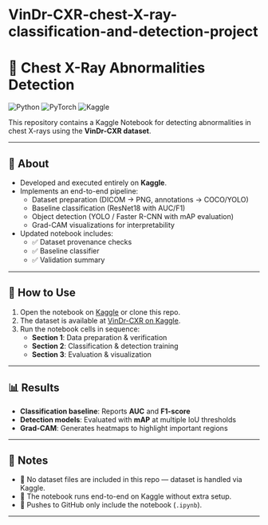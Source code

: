 # VinDr-CXR-chest-X-ray-classification-and-detection-project

# 🩻 Chest X-Ray Abnormalities Detection

![Python](https://img.shields.io/badge/Python-3.9%2B-blue)
![PyTorch](https://img.shields.io/badge/Framework-PyTorch-red)
![Kaggle](https://img.shields.io/badge/Run%20on-Kaggle-brightgreen)

This repository contains a Kaggle Notebook for detecting abnormalities in chest X-rays using the **VinDr-CXR dataset**.

---

## 📘 About

- Developed and executed entirely on **Kaggle**.  
- Implements an end-to-end pipeline:
  - Dataset preparation (DICOM → PNG, annotations → COCO/YOLO)
  - Baseline classification (ResNet18 with AUC/F1)
  - Object detection (YOLO / Faster R-CNN with mAP evaluation)
  - Grad-CAM visualizations for interpretability
- Updated notebook includes:
  - ✅ Dataset provenance checks  
  - ✅ Baseline classifier  
  - ✅ Validation summary  

---

## 🚀 How to Use

1. Open the notebook on [Kaggle](https://www.kaggle.com/) or clone this repo.  
2. The dataset is available at [VinDr-CXR on Kaggle](https://www.kaggle.com/datasets/vinbigdata/vindr-cxr).  
3. Run the notebook cells in sequence:
   - **Section 1**: Data preparation & verification  
   - **Section 2**: Classification & detection training  
   - **Section 3**: Evaluation & visualization  

---

## 📊 Results

- **Classification baseline**: Reports **AUC** and **F1-score**  
- **Detection models**: Evaluated with **mAP** at multiple IoU thresholds  
- **Grad-CAM**: Generates heatmaps to highlight important regions  

---

## 📌 Notes

- 📂 No dataset files are included in this repo — dataset is handled via Kaggle.  
- 📝 The notebook runs end-to-end on Kaggle without extra setup.  
- 🔄 Pushes to GitHub only include the notebook (`.ipynb`).  

---
